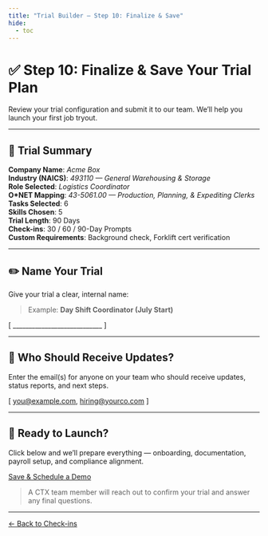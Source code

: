 ```yaml
---
title: "Trial Builder — Step 10: Finalize & Save"
hide:
  - toc
---
```


# ✅ Step 10: Finalize & Save Your Trial Plan  
Review your trial configuration and submit it to our team. We’ll help you launch your first job tryout.

---

## 📄 Trial Summary

**Company Name**: _Acme Box_  
**Industry (NAICS)**: _493110 — General Warehousing & Storage_  
**Role Selected**: _Logistics Coordinator_  
**O*NET Mapping**: _43-5061.00 — Production, Planning, & Expediting Clerks_  
**Tasks Selected**: 6  
**Skills Chosen**: 5  
**Trial Length**: 90 Days  
**Check-ins**: 30 / 60 / 90-Day Prompts  
**Custom Requirements**: Background check, Forklift cert verification

---

## ✏️ Name Your Trial

Give your trial a clear, internal name:

> Example: **Day Shift Coordinator (July Start)**

[ ____________________________ ]

---

## 👥 Who Should Receive Updates?

Enter the email(s) for anyone on your team who should receive updates, status reports, and next steps.

[ you@example.com, hiring@yourco.com ]

---

## 🚀 Ready to Launch?

Click below and we’ll prepare everything — onboarding, documentation, payroll setup, and compliance alignment.

[Save & Schedule a Demo](#)  
> A CTX team member will reach out to confirm your trial and answer any final questions.

---

[← Back to Check-ins](trial-builder-step9.md)  
